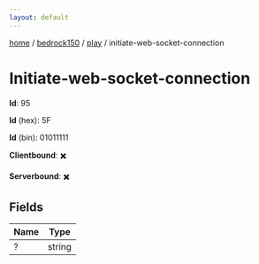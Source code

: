 ```yaml
---
layout: default
---
```


[home](/)  /  [bedrock150](/protocol/bedrock150)  /  [play](/protocol/bedrock150/play)  /  initiate-web-socket-connection

# Initiate-web-socket-connection

**Id**: 95

**Id** (hex): 5F

**Id** (bin): 01011111

**Clientbound**: ✖️

**Serverbound**: ✖️

## Fields

Name | Type
---|---
? | string

